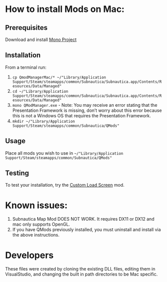 # How to install Mods on Mac:

## Prerequisites

Download and install [Mono Project](https://www.mono-project.com/download/stable/)

## Installation

From a terminal run:
1. `cp QmodManagerMac/* ~/"Library/Application Support/Steam/steamapps/common/Subnautica/Subnautica.app/Contents/Resources/Data/Managed"`
1. `cd ~/"Library/Application Support/Steam/steamapps/common/Subnautica/Subnautica.app/Contents/Resources/Data/Managed"`
1. `mono QModManager.exe` - Note: You may receive an error stating that the Presentation Framework is missing, don’t worry about this error because this is not a Windows OS that requires the Presentation Framework.
1. `mkdir ~/"Library/Application Support/Steam/steamapps/common/Subnautica/QMods"`

## Usage

Place all mods you wish to use in `~/"Library/Application Support/Steam/steamapps/common/Subnautica/QMods"`

## Testing

To test your installation, try the [Custom Load Screen](https://www.nexusmods.com/subnautica/) mod.

# Known issues:

1. Subnautica Map Mod DOES NOT WORK.  It requires DX11 or DX12 and mac only supports OpenGL.
1. If you have QMods previously installed, you must uninstall and install via the above instructions.

# Developers

These files were created by cloning the existing DLL files, editing them in VisualStudio, and changing the built in path directories to be Mac specific.
